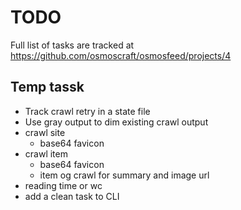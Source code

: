# TODO

Full list of tasks are tracked at https://github.com/osmoscraft/osmosfeed/projects/4

## Temp tassk

- Track crawl retry in a state file
- Use gray output to dim existing crawl output
- crawl site
  - base64 favicon
- crawl item
  - base64 favicon
  - item og crawl for summary and image url
- reading time or wc
- add a clean task to CLI

